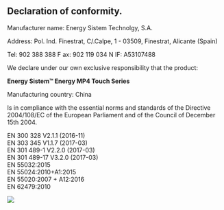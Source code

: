 ## Declaration of conformity.

Manufacturer name: Energy Sistem Technolgy, S.A.

Address: Pol. Ind. Finestrat, C/.Calpe, 1 - 03509, Finestrat, Alicante (Spain)

Tel: 902 388 388 F ax: 902 119 034 N IF: A53107488

We declare under our own exclusive responsibility that the product:

**Energy Sistem™ Energy MP4 Touch Series**

Manufacturing country: China

Is in compliance with the essential norms and standards of the Directive 2004/108/EC of the European Parliament and of the Council of December 15th
2004.

EN 300 328 V2.1.1 (2016-11)<br/>
EN 303 345 V1.1.7 (2017-03)<br/>
EN 301 489-1 V2.2.0 (2017-03)<br/>
EN 301 489-17 V3.2.0 (2017-03)<br/>
EN 55032:2015<br/> 
EN 55024:2010+A1:2015<br/>
EN 55020:2007 + A12:2016<br/>
EN 62479:2010<br/>

![](http://static.energysistem.com/images/manuals/39052/54887c2a4f567.jpg)
